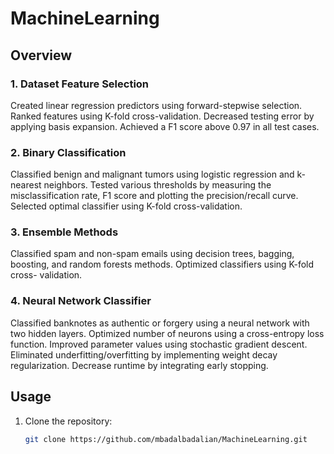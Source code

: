# MachineLearning

## Overview

### 1. Dataset Feature Selection
Created linear regression predictors using  forward-stepwise selection. Ranked features using K-fold cross-validation. Decreased testing error by applying basis expansion. Achieved a F1 score above 0.97 in all test cases.

### 2. Binary Classification
Classified benign and malignant tumors using logistic regression and k-nearest neighbors. Tested various thresholds by measuring the misclassification rate, F1 score and plotting the precision/recall curve. Selected optimal classifier using K-fold cross-validation.

### 3. Ensemble Methods
Classified spam and non-spam emails using decision trees, bagging, boosting, and random forests methods. Optimized classifiers using K-fold cross- validation.

### 4. Neural Network Classifier
Classified banknotes as authentic or forgery  using a neural network with two hidden layers. Optimized number of neurons using a cross-entropy loss function. Improved parameter values using stochastic gradient descent. Eliminated underfitting/overfitting by implementing weight decay regularization. Decrease runtime by integrating early stopping.

## Usage

1. Clone the repository:
   ```bash
   git clone https://github.com/mbadalbadalian/MachineLearning.git
